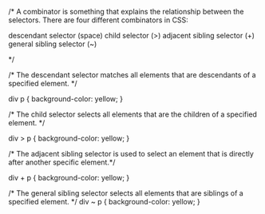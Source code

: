 /* 
A combinator is something that explains the relationship between the selectors.
There are four different combinators in CSS:

descendant selector (space)
child selector (>)
adjacent sibling selector (+)
general sibling selector (~)

 */
 
 /* The descendant selector matches all elements that are descendants of a specified element. */
 
 div p {
  background-color: yellow;
}

 /* The child selector selects all elements that are the children of a specified element. */

 div > p {
    background-color: yellow;
  }

/* The adjacent sibling selector is used to select an element that is directly after another specific element.*/

  div + p {
    background-color: yellow;
  }


  /* The general sibling selector selects all elements that are siblings of a specified element.
   */
   div ~ p {
    background-color: yellow;
  }
